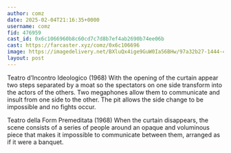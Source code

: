 ```yaml
---
author: comz
date: 2025-02-04T21:16:35+0000
username: comz
fid: 476959
cast_id: 0x6c1066960b8c60cd7c7d8b7ef4ab2690b74ee06b
cast: https://farcaster.xyz/comz/0x6c106696
image: https://imagedelivery.net/BXluQx4ige9GuW0Ia56BHw/97a32b27-1444-408d-d002-66b430b37800/original
layout: post
---
```


Teatro d’Incontro Ideologico (1968)
With the opening of the curtain appear two steps separated by a moat so the spectators on one side transform into the actors of the others. Two megaphones allow them to communicate and insult from one side to the other. The pit allows the side change to be impossible and no fights occur.

Teatro della Form Premeditata (1968)
When the curtain disappears, the scene consists of a series of people around an opaque and voluminous piece that makes it impossible to communicate between them, arranged as if it were a banquet.

<img src='https://imagedelivery.net/BXluQx4ige9GuW0Ia56BHw/97a32b27-1444-408d-d002-66b430b37800/original' alt='' referrerpolicy='no-referrer'/>
<img src='https://imagedelivery.net/BXluQx4ige9GuW0Ia56BHw/5ede1f03-1048-411a-2a99-0d07710dbd00/original' alt='' referrerpolicy='no-referrer'/>
